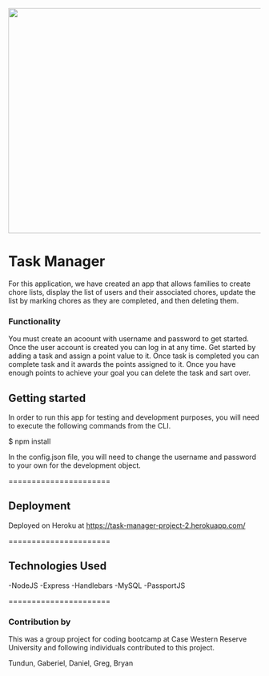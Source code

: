 
<p align="center">
<img height="450" width="750" src="https://user-images.githubusercontent.com/31428973/61823695-49b57900-ae2a-11e9-83a4-6094ea562f9d.gif">
</p>

# Task Manager

For this application, we have created an app that allows families to create chore lists, display the list of users and their associated chores, update the list by marking chores as they are completed, and then deleting them.

### Functionality 
You must create an acoount with username and password to get started. Once the user account is created you can log in at any time. Get started by adding a task and assign a point value to it. Once task is completed you can complete task and it awards the points assigned to it. Once you have enough points to achieve your goal you can delete the task and sart over. 


## Getting started

In order to run this app for testing and development purposes, you will need to execute the following commands from the CLI.

$ npm install

In the config.json file, you will need to change the username and password to your own for the development object.

======================

## Deployment

Deployed on Heroku at https://task-manager-project-2.herokuapp.com/

======================

## Technologies Used 

-NodeJS
-Express
-Handlebars
-MySQL
-PassportJS

======================

### Contribution by
This was a group project for coding bootcamp at Case Western Reserve University and following individuals contributed to this project. 

Tundun, Gaberiel, Daniel, Greg, Bryan


